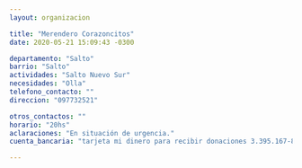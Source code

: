 ```yaml
---
layout: organizacion

title: "Merendero Corazoncitos"
date: 2020-05-21 15:09:43 -0300

departamento: "Salto"
barrio: "Salto"
actividades: "Salto Nuevo Sur"
necesidades: "Olla"
telefono_contacto: ""
direccion: "097732521"

otros_contactos: ""
horario: "20hs"
aclaraciones: "En situación de urgencia."
cuenta_bancaria: "tarjeta mi dinero para recibir donaciones 3.395.167-8"

---
```

